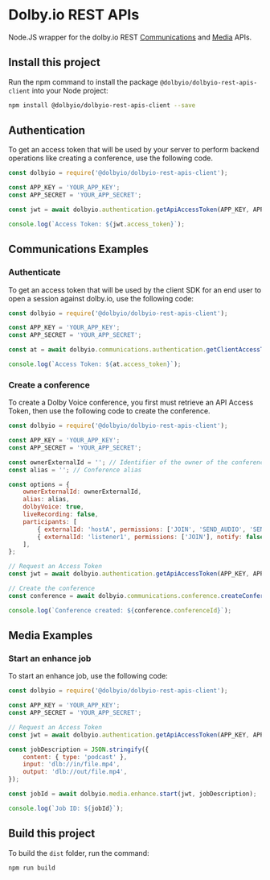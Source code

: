 # Dolby.io REST APIs

Node.JS wrapper for the dolby.io REST [Communications](https://docs.dolby.io/communications-apis/reference/authentication-api) and [Media](https://docs.dolby.io/media-processing/reference/media-enhance-overview) APIs.

## Install this project

Run the npm command to install the package `@dolbyio/dolbyio-rest-apis-client` into your Node project:

```bash
npm install @dolbyio/dolbyio-rest-apis-client --save
```

## Authentication

To get an access token that will be used by your server to perform backend operations like creating a conference, use the following code.

```javascript
const dolbyio = require('@dolbyio/dolbyio-rest-apis-client');

const APP_KEY = 'YOUR_APP_KEY';
const APP_SECRET = 'YOUR_APP_SECRET';

const jwt = await dolbyio.authentication.getApiAccessToken(APP_KEY, APP_SECRET);

console.log(`Access Token: ${jwt.access_token}`);
```

## Communications Examples

### Authenticate

To get an access token that will be used by the client SDK for an end user to open a session against dolby.io, use the following code:

```javascript
const dolbyio = require('@dolbyio/dolbyio-rest-apis-client');

const APP_KEY = 'YOUR_APP_KEY';
const APP_SECRET = 'YOUR_APP_SECRET';

const at = await dolbyio.communications.authentication.getClientAccessToken(APP_KEY, APP_SECRET);

console.log(`Access Token: ${at.access_token}`);
```

### Create a conference

To create a Dolby Voice conference, you first must retrieve an API Access Token, then use the following code to create the conference.

```javascript
const dolbyio = require('@dolbyio/dolbyio-rest-apis-client');

const APP_KEY = 'YOUR_APP_KEY';
const APP_SECRET = 'YOUR_APP_SECRET';

const ownerExternalId = ''; // Identifier of the owner of the conference
const alias = ''; // Conference alias

const options = {
    ownerExternalId: ownerExternalId,
    alias: alias,
    dolbyVoice: true,
    liveRecording: false,
    participants: [
        { externalId: 'hostA', permissions: ['JOIN', 'SEND_AUDIO', 'SEND_VIDEO'], notify: true },
        { externalId: 'listener1', permissions: ['JOIN'], notify: false },
    ],
};

// Request an Access Token
const jwt = await dolbyio.authentication.getApiAccessToken(APP_KEY, APP_SECRET);

// Create the conference
const conference = await dolbyio.communications.conference.createConference(jwt, options);

console.log(`Conference created: ${conference.conferenceId}`);
```

## Media Examples

### Start an enhance job

To start an enhance job, use the following code:

```javascript
const dolbyio = require('@dolbyio/dolbyio-rest-apis-client');

const APP_KEY = 'YOUR_APP_KEY';
const APP_SECRET = 'YOUR_APP_SECRET';

// Request an Access Token
const jwt = await dolbyio.authentication.getApiAccessToken(APP_KEY, APP_SECRET);

const jobDescription = JSON.stringify({
    content: { type: 'podcast' },
    input: 'dlb://in/file.mp4',
    output: 'dlb://out/file.mp4',
});

const jobId = await dolbyio.media.enhance.start(jwt, jobDescription);

console.log(`Job ID: ${jobId}`);
```

## Build this project

To build the `dist` folder, run the command:

```bash
npm run build
```
